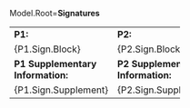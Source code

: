 Model.Root=<b>Signatures</b><br><table border="0" cellpadding="1" cellspacing="1" style="width:300px"><tr><td><b>P1:</b></td><td><b>P2:</b></td></tr><tr><td valign="top">{P1.Sign.Block}</td><td valign="top">{P2.Sign.Block}</td></tr><tr><td><b>P1 Supplementary Information:</b></td><td><b>P2 Supplementary Information:</b></td></tr><tr><td valign="top">{P1.Sign.Supplement}</td><td valign="top">{P2.Sign.Supplement}</td></tr></table>
